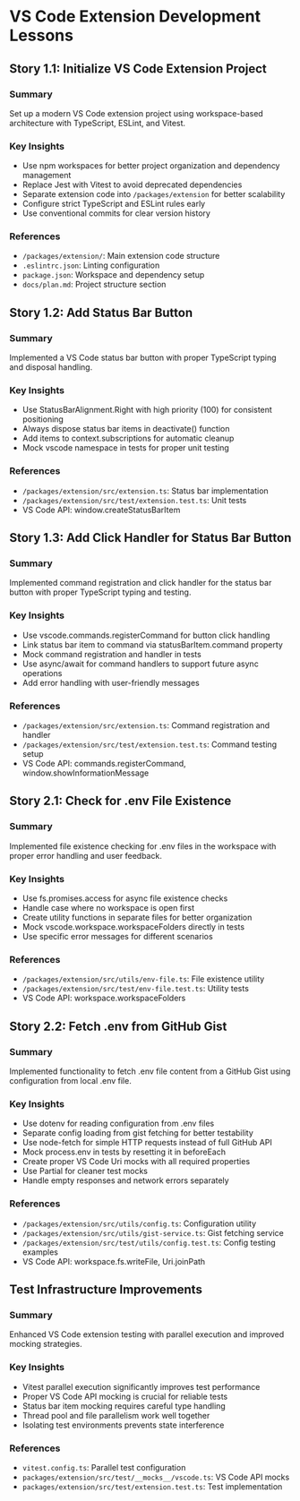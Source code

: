 # VS Code Extension Development Lessons

## Story 1.1: Initialize VS Code Extension Project

### Summary
Set up a modern VS Code extension project using workspace-based architecture with TypeScript, ESLint, and Vitest.

### Key Insights
- Use npm workspaces for better project organization and dependency management
- Replace Jest with Vitest to avoid deprecated dependencies
- Separate extension code into `/packages/extension` for better scalability
- Configure strict TypeScript and ESLint rules early
- Use conventional commits for clear version history

### References
- `/packages/extension/`: Main extension code structure
- `.eslintrc.json`: Linting configuration
- `package.json`: Workspace and dependency setup
- `docs/plan.md`: Project structure section

## Story 1.2: Add Status Bar Button

### Summary
Implemented a VS Code status bar button with proper TypeScript typing and disposal handling.

### Key Insights
- Use StatusBarAlignment.Right with high priority (100) for consistent positioning
- Always dispose status bar items in deactivate() function
- Add items to context.subscriptions for automatic cleanup
- Mock vscode namespace in tests for proper unit testing

### References
- `/packages/extension/src/extension.ts`: Status bar implementation
- `/packages/extension/src/test/extension.test.ts`: Unit tests
- VS Code API: window.createStatusBarItem

## Story 1.3: Add Click Handler for Status Bar Button

### Summary
Implemented command registration and click handler for the status bar button with proper TypeScript typing and testing.

### Key Insights
- Use vscode.commands.registerCommand for button click handling
- Link status bar item to command via statusBarItem.command property
- Mock command registration and handler in tests
- Use async/await for command handlers to support future async operations
- Add error handling with user-friendly messages

### References
- `/packages/extension/src/extension.ts`: Command registration and handler
- `/packages/extension/src/test/extension.test.ts`: Command testing setup
- VS Code API: commands.registerCommand, window.showInformationMessage

## Story 2.1: Check for .env File Existence

### Summary
Implemented file existence checking for .env files in the workspace with proper error handling and user feedback.

### Key Insights
- Use fs.promises.access for async file existence checks
- Handle case where no workspace is open first
- Create utility functions in separate files for better organization
- Mock vscode.workspace.workspaceFolders directly in tests
- Use specific error messages for different scenarios

### References
- `/packages/extension/src/utils/env-file.ts`: File existence utility
- `/packages/extension/src/test/env-file.test.ts`: Utility tests
- VS Code API: workspace.workspaceFolders

## Story 2.2: Fetch .env from GitHub Gist

### Summary
Implemented functionality to fetch .env file content from a GitHub Gist using configuration from local .env file.

### Key Insights
- Use dotenv for reading configuration from .env files
- Separate config loading from gist fetching for better testability
- Use node-fetch for simple HTTP requests instead of full GitHub API
- Mock process.env in tests by resetting it in beforeEach
- Create proper VS Code Uri mocks with all required properties
- Use Partial<Type> for cleaner test mocks
- Handle empty responses and network errors separately

### References
- `/packages/extension/src/utils/config.ts`: Configuration utility
- `/packages/extension/src/utils/gist-service.ts`: Gist fetching service
- `/packages/extension/src/test/utils/config.test.ts`: Config testing examples
- VS Code API: workspace.fs.writeFile, Uri.joinPath

## Test Infrastructure Improvements

### Summary
Enhanced VS Code extension testing with parallel execution and improved mocking strategies.

### Key Insights
- Vitest parallel execution significantly improves test performance
- Proper VS Code API mocking is crucial for reliable tests
- Status bar item mocking requires careful type handling
- Thread pool and file parallelism work well together
- Isolating test environments prevents state interference

### References
- `vitest.config.ts`: Parallel test configuration
- `packages/extension/src/test/__mocks__/vscode.ts`: VS Code API mocks
- `packages/extension/src/test/extension.test.ts`: Test implementation